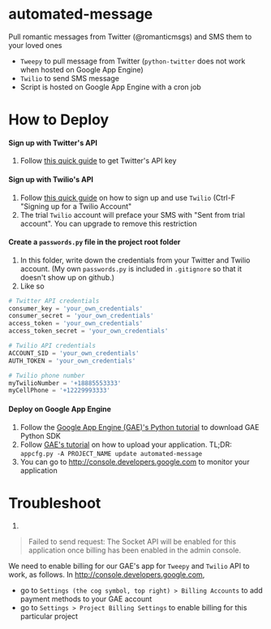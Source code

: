 # automated-message
Pull romantic messages from Twitter (@romanticmsgs) and SMS them to your loved ones

- `Tweepy` to pull message from Twitter (`python-twitter` does not work when hosted on Google App Engine)
- `Twilio` to send SMS message
- Script is hosted on Google App Engine with a cron job

# How to Deploy

#### Sign up with Twitter's API
1. Follow [this quick guide](http://www.gabfirethemes.com/create-twitter-api-key/) to get Twitter's API key

#### Sign up with Twilio's API
1. Follow [this quick guide](https://automatetheboringstuff.com/chapter16/) on how to sign up and use `Twilio` (Ctrl-F "Signing up for a Twilio Account"
2. The trial `Twilio` account will preface your SMS with "Sent from trial account". You can upgrade to remove this restriction

#### Create a `passwords.py` file in the project root folder
1. In this folder, write down the credentials from your Twitter and Twilio account. (My own `passwords.py` is included in `.gitignore` so that it doesn't show up on github.)
2. Like so

```python
# Twitter API credentials
consumer_key = 'your_own_credentials'
consumer_secret = 'your_own_credentials'
access_token = 'your_own_credentials'
access_token_secret = 'your_own_credentials'

# Twilio API credentials
ACCOUNT_SID = 'your_own_credentials'
AUTH_TOKEN = 'your_own_credentials'

# Twilio phone number
myTwilioNumber = '+18885553333'
myCellPhone = '+12229993333'
```

#### Deploy on Google App Engine
1. Follow the [Google App Engine (GAE)'s Python tutorial](https://cloud.google.com/appengine/docs/python/gettingstartedpython27/introduction) to download GAE Python SDK
2. Follow [GAE's tutorial](https://cloud.google.com/appengine/docs/python/gettingstartedpython27/uploading) on how to upload your application. TL;DR: `appcfg.py -A PROJECT_NAME update automated-message`
3. You can go to http://console.developers.google.com to monitor your application

# Troubleshoot

1. 
> Failed to send request: The Socket API will be enabled for this application once billing has been enabled in the admin console.

We need to enable billing for our GAE's app for `Tweepy` and `Twilio` API to work, as follows. In http://console.developers.google.com, 
- go to `Settings (the cog symbol, top right) > Billing Accounts` to add payment methods to your GAE account
- go to `Settings > Project Billing Settings` to enable billing for this particular project
